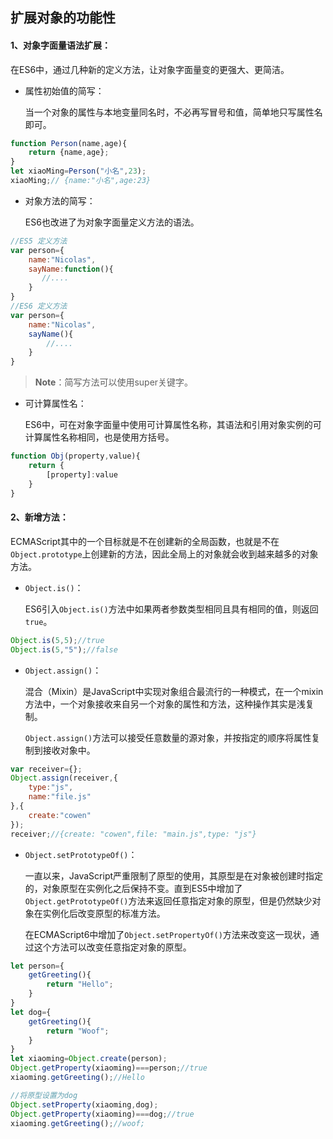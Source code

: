 ## 扩展对象的功能性

#### 1、对象字面量语法扩展：

在ES6中，通过几种新的定义方法，让对象字面量变的更强大、更简洁。

- 属性初始值的简写：

  当一个对象的属性与本地变量同名时，不必再写冒号和值，简单地只写属性名即可。

```javascript
function Person(name,age){
    return {name,age};
}
let xiaoMing=Person("小名",23);
xiaoMing;// {name:"小名",age:23}
```

- 对象方法的简写：

  ES6也改进了为对象字面量定义方法的语法。

```javascript
//ES5 定义方法
var person={
    name:"Nicolas",
    sayName:function(){
       //....
    }
}
//ES6 定义方法
var person={
    name:"Nicolas",
    sayName(){
        //....
    }
}
```

> **Note**：简写方法可以使用super关键字。

- 可计算属性名：

  ES6中，可在对象字面量中使用可计算属性名称，其语法和引用对象实例的可计算属性名称相同，也是使用方括号。

```javascript
function Obj(property,value){
    return {
        [property]:value
    }
}
```

#### 2、新增方法：

ECMAScript其中的一个目标就是不在创建新的全局函数，也就是不在`Object.prototype`上创建新的方法，因此全局上的对象就会收到越来越多的对象方法。

- `Object.is()`：

  ES6引入`Object.is()`方法中如果两者参数类型相同且具有相同的值，则返回`true`。

```javascript
Object.is(5,5);//true
Object.is(5,"5");//false
```

- `Object.assign()`：

  混合（Mixin）是JavaScript中实现对象组合最流行的一种模式，在一个mixin方法中，一个对象接收来自另一个对象的属性和方法，这种操作其实是浅复制。

  `Object.assign()`方法可以接受任意数量的源对象，并按指定的顺序将属性复制到接收对象中。

```javascript
var receiver={};
Object.assign(receiver,{
    type:"js",
    name:"file.js"
},{
    create:"cowen"
});
receiver;//{create: "cowen",file: "main.js",type: "js"}
```

- `Object.setPrototypeOf()`：

  一直以来，JavaScript严重限制了原型的使用，其原型是在对象被创建时指定的，对象原型在实例化之后保持不变。直到ES5中增加了`Object.getPrototypeOf()`方法来返回任意指定对象的原型，但是仍然缺少对象在实例化后改变原型的标准方法。

  在ECMAScript6中增加了`Object.setPropertyOf()`方法来改变这一现状，通过这个方法可以改变任意指定对象的原型。

```javascript
let person={
    getGreeting(){
        return "Hello";
    }
}
let dog={
    getGreeting(){
        return "Woof";
    }
}
let xiaoming=Object.create(person);
Object.getProperty(xiaoming)===person;//true
xiaoming.getGreeting();//Hello

//将原型设置为dog
Object.setProperty(xiaoming,dog);
Object.getProperty(xiaoming)===dog;//true
xiaoming.getGreeting();//woof;
```


